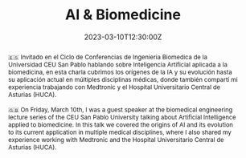 ---
title: AI & Biomedicine

#event: AI & Biomedicine
#event_url: https://example.org

location: CEU San Pablo
address:
  street: Av. de Montepríncipe
  city: Boadilla del Monte
  region: Madrid
  postcode: '28668'
  country: Spain

#summary: An example talk using Wowchemy's Markdown slides feature.
abstract: 🇪🇸 Invitado en el Ciclo de Conferencias de Ingenieria Biomedica de la Universidad CEU San Pablo hablando sobre Inteligencia Artificial aplicada a la biomedicina, en esta charla cubrimos los orígenes de la IA y su evolución hasta su aplicación actual en múltiples disciplinas médicas, donde también compartí mi experiencia trabajando con Medtronic y el Hospital Universitario Central de Asturias (HUCA).<br><br> 🇬🇧 On Friday, March 10th, I was a guest speaker at the biomedical engineering lecture series of the CEU San Pablo University talking about Artificial Intelligence applied to biomedicine. In this talk we covered the origins of AI and its evolution to its current application in multiple medical disciplines, where I also shared my experience working with Medtronic and the Hospital Universitario Central de Asturias (HUCA).<br><br> 

# Talk start and end times.
#   End time can optionally be hidden by prefixing the line with `#`.
date: '2023-03-10T12:30:00Z'
#date_end: '2030-06-01T15:00:00Z'
all_day: false

# Schedule page publish date (NOT talk date).
#publishDate: '2017-01-01T00:00:00Z'

authors: []
tags: []

# Is this a featured talk? (true/false)
featured: false

image:
  caption: 'Image credit: [**Unsplash**](https://i.guim.co.uk/img/media/509cd5c3d7e66829a6cf90a7ef1f11cb3d06203a/0_78_1760_1056/master/1760.jpg?width=1200&quality=85&auto=format&fit=max&s=ccad67fb8230d8e69c138e57388f3fba)'
  focal_point: Right

#links:
#  - icon: twitter
#    icon_pack: fab
#    name: Follow
#    url: https://twitter.com/georgecushen
#url_code: ''
#url_pdf: uploads/IABiomedica.pdf
url_slides: uploads/IABiomedica.pdf
#url_video: ''

# Markdown Slides (optional).
#   Associate this talk with Markdown slides.
#   Simply enter your slide deck's filename without extension.
#   E.g. `slides = "example-slides"` references `content/slides/example-slides.md`.
#   Otherwise, set `slides = ""`.
#slides: example

# Projects (optional).
#   Associate this post with one or more of your projects.
#   Simply enter your project's folder or file name without extension.
#   E.g. `projects = ["internal-project"]` references `content/project/deep-learning/index.md`.
#   Otherwise, set `projects = []`.
---